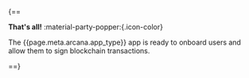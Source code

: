 <!---
Finally, [[deploy-app|deploy the app]] on Testnet (default). For Mainnet deployment, see [[migrate-app-testnet-mainnet|Testnet > Mainnet Migration Guide]].
--->

{==

**That's all!** :material-party-popper:{.icon-color} 

The {{page.meta.arcana.app_type}} app is ready to onboard users and allow them to sign blockchain transactions.

==}